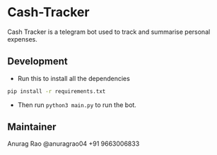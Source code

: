 # Cash-Tracker
Cash Tracker is a telegram bot used to track and summarise personal expenses.

## Development

- Run this to install all the dependencies
```bash
pip install -r requirements.txt
```

- Then run `python3 main.py` to run the bot. 

## Maintainer

Anurag Rao @anuragrao04 
+91 9663006833
